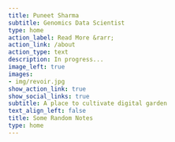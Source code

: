 ```yaml
---
title: Puneet Sharma
subtitle: Genomics Data Scientist
type: home
action_label: Read More &rarr;
action_link: /about
action_type: text
description: In progress...
image_left: true
images:
- img/revoir.jpg
show_action_link: true
show_social_links: true
subtitle: A place to cultivate digital garden
text_align_left: false
title: Some Random Notes
type: home
---
```



